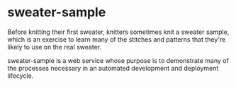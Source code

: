 # sweater-sample

Before knitting their first sweater, knitters sometimes knit a sweater sample, which is an exercise to learn many of the stitches and patterns that they're likely to use on the real sweater.

sweater-sample is a web service whose purpose is to demonstrate many of the processes necessary in an automated development and deployment lifecycle. 

